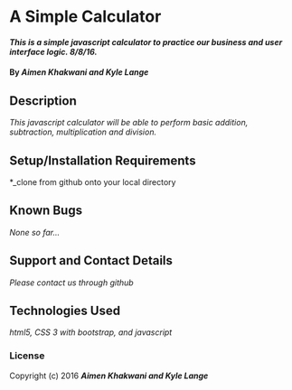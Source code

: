 # A Simple Calculator

#### _This is a simple javascript calculator to practice our business and user interface logic. 8/8/16._

#### By _**Aimen Khakwani and Kyle Lange**_

## Description

_This javascript calculator will be able to perform basic addition, subtraction, multiplication and division._

## Setup/Installation Requirements

*_clone from github onto your local directory

## Known Bugs

_None so far..._

## Support and Contact Details

_Please contact us through github_

## Technologies Used

_html5, CSS 3 with bootstrap, and javascript_

### License

Copyright (c) 2016 _**Aimen Khakwani and Kyle Lange**_
